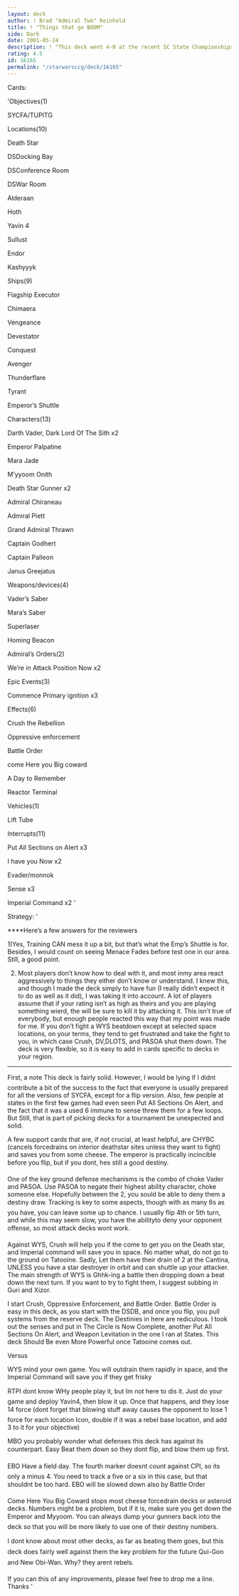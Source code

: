 ```yaml
---
layout: deck
author: ! Brad "Admiral Twk" Reinhold
title: ! "Things that go BOOM"
side: Dark
date: 2001-05-24
description: ! "This deck went 4-0 at the recent SC State Championships. Differential was low (the hightest was +5) but it consistently won. More importantly, it was a ton of fun to play. It is definately not cheese, so if your tired of the waft of cheddar coming from yo"
rating: 4.5
id: 16165
permalink: "/starwarsccg/deck/16165"
---
```

Cards: 

'Objectives(1)

SYCFA/TUPITG


Locations(10)

Death Star

DSDocking Bay

DSConference Room

DSWar Room

Alderaan

Hoth

Yavin 4

Sullust

Endor

Kashyyyk


Ships(9)

Flagship Executor

Chimaera

Vengeance

Devestator

Conquest

Avenger

Thunderflare

Tyrant

Emperor’s Shuttle


Characters(13)

Darth Vader, Dark Lord Of The Sith x2

Emperor Palpatine

Mara Jade

M’yyoom Onith

Death Star Gunner x2

Admiral Chiraneau

Admiral Piett

Grand Admiral Thrawn

Captain Godhert

Captain Palleon

Janus Greejatus


Weapons/devices(4)

Vader’s Saber

Mara’s Saber

Superlaser

Homing Beacon


Admiral’s Orders(2)

We’re in Attack Position Now x2


Epic Events(3)

Commence Primary ignition x3


Effects(6)

Crush the Rebellion

Oppressive enforcement

Battle Order

come Here you Big coward

A Day to Remember

Reactor Terminal


Vehicles(1)

Lift Tube


Interrupts(11)

Put All Sections on Alert x3

I have you Now x2

Evader/monnok

Sense x3

Imperial Command x2 '

Strategy: '

****Here’s a few answers for the reviewers

1)Yes, Training CAN mess it up a bit, but that’s what the Emp’s Shuttle is for. Besides, I would count on seeing Menace Fades before test one in our area. Still, a good point. 

2) Most players don’t know how to deal with it, and most inmy area react aggressively to things they either don’t know or understand. I knew this, and though I made the deck simply to have fun (I really didn’t expect it to do as well as it did), I was taking it into account. A lot of players assume that if your rating isn’t as high as theirs and you are playing something wierd, the will be sure to kill it by attacking it. This isn’t true of everybody, but enough people reacted this way that my point was made for me. If you don’t fight a WYS beatdown except at selected space locations, on your terms, they tend to get frustrated and take the fight to you, in which case Crush, DV,DLOTS, and PASOA shut them down. The deck is very flexible, so it is easy to add in cards specific to decks in your region.

****




First, a note This deck is fairly solid. However, I would be lying if I didnt contribute a bit of the success to the fact that everyone is usually prepared for all the versions of SYCFA, except for a flip version. Also, few people at states in the first few games had even seen Put All Sections On Alert, and the fact that it was a used 6 immune to sense threw them for a few loops. But Still, that is part of picking decks for a tournament be unexpected and solid.


A few support cards that are, if not crucial, at least helpful, are CHYBC (cancels forcedrains on interior deathstar sites unless they want to fight) and saves you from some cheese. The emperor is practically incincible before you flip, but if you dont, hes still a good destiny. 


One of the key ground defense mechanisms is the combo of choke Vader and PASOA. Use PASOA to negate their highest ability character, choke someone else. Hopefully between the 2, you sould be able to deny them a destiny draw. Tracking is key to some aspects, though with as many 6s as you have, you can leave some up to chance. I usually flip 4th or 5th turn, and while this may seem slow, you have the abilityto deny your opponent offense, so most attack decks wont work.


Against WYS, Crush will help you if the come to get you on the Death star, and Imperial command will save you in space. No matter what, do not go to the ground on Tatooine. Sadly, Let them have their drain of 2 at the Cantina, UNLESS you have a star destroyer in orbit and can shuttle up your attacker. The main strength of WYS is Ghhk-ing a battle then dropping down a beat down the next turn. If you want to try to fight them, I suggest subbing in Guri and Xizor.


I start Crush, Oppressive Enforcement, and Battle Order. Battle Order is easy in this deck, as you start with the DSDB, and once you flip, you pull systems from the reserve deck. The Destinies in here are rediculous. I took out the senses and put in The Circle is Now Complete, another Put All Sections On Alert, and Weapon Levitation in the one I ran at States. This deck Should Be even More Powerful once Tatooine comes out.


Versus

WYS mind your own game. You will outdrain them rapidly in space, and the Imperial Command will save you if they get frisky


RTPI dont know WHy people play it, but Im not here to dis it. Just do your game and deploy Yavin4, then blow it up. Once that happens, and they lose 14 force (dont forget that blowing stuff away causes the opponent to lose 1 force for each location Icon, double if it was a rebel base location, and add 3 to it for your objective)


MBO you probably wonder what defenses this deck has against its counterpart. Easy Beat them down so they dont flip, and blow them up first.


EBO Have a field day. The fourth marker doesnt count against CPI, so its only a minus 4. You need to track a five or a six in this case, but that shouldnt be too hard. EBO will be slowed down also by Battle Order


Come Here You Big Coward stops most cheese forcedrain decks or asteroid decks. Numbers might be a problem, but if it is, make sure you get down the Emperor and Myyoom. You can always dump your gunners back into the deck so that you will be more likely to use one of their destiny numbers.


I dont know about most other decks, as far as beating them goes, but this deck does fairly well against them the key problem for the future Qui-Gon and New Obi-Wan. Why? they arent rebels.


If you can this of any improvements, please feel free to drop me a line. Thanks  '
